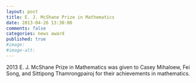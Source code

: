 ```yaml
---
layout: post
title: E. J. McShane Prize in Mathematics
date: 2013-04-26 13:30:00
comments: false
categories: news award
published: true
#image:
#image-alt:
---
```


2013 E. J. McShane Prize in Mathematics was given to Casey Mihaloew, Fei Song, and Sittipong Thamrongpairoj for their achievements in mathematics.
